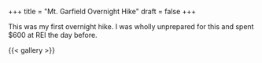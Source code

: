 +++
title = "Mt. Garfield Overnight Hike"
draft = false
+++

This was my first overnight hike.
I was wholly unprepared for this and spent $600 at REI the day before.

{{< gallery >}}
